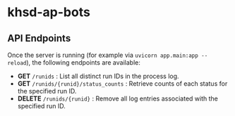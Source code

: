 # khsd-ap-bots
## API Endpoints

Once the server is running (for example via `uvicorn app.main:app --reload`), the following endpoints are available:

- **GET** `/runids`
  : List all distinct run IDs in the process log.
- **GET** `/runids/{runid}/status_counts`
  : Retrieve counts of each status for the specified run ID.
- **DELETE** `/runids/{runid}`
  : Remove all log entries associated with the specified run ID.
